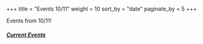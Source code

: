 +++
title = "Events 10/11"
weight = 10
sort_by = "date"
paginate_by = 5
+++

Events from 10/11!

##### [<i class="bi bi-bell-fill"></i> Current Events](@/events/_index.md)
